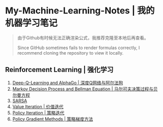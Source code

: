 # My-Machine-Learning-Notes | 我的机器学习笔记

> 由于Github有时候无法正确渲染公式，我推荐克隆至本地后再查看。 
> 
> Since GitHub sometimes fails to render formulas correctly, I recommend cloning the repository to view it locally.

## Reinforcement Learning | 强化学习
1. [Deep-Q-Learning and AlphaGo | 深度Q网络与阿尔法狗](pages/rl/dqn.md)
2. [Markov Decision Process and Bellman Equation | 马尔可夫决策过程与贝尔曼方程](pages/rl/mdps.md)
3. [SARSA](pages/rl/sarsa.md)
4. [Value Iteration | 价值迭代](pages/rl/vi.md)
5. [Policy Iteration | 策略迭代](pages/rl/pi.md)
6. [Policy Gradient Methods | 策略梯度方法](pages/rl/pgm.md)